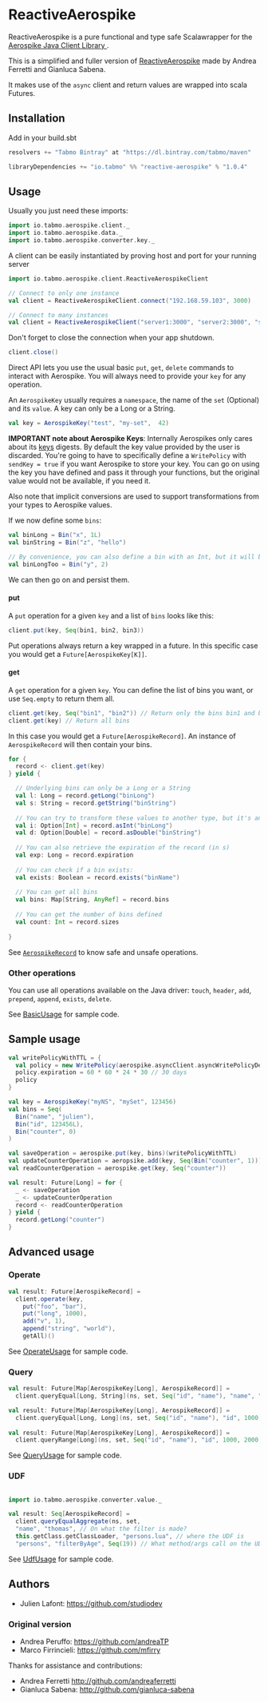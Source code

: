 # ReactiveAerospike

ReactiveAerospike is a pure functional and type safe Scalawrapper for the [Aerospike Java Client Library
](https://github.com/aerospike/aerospike-client-java).

This is a simplified and fuller version of [ReactiveAerospike](https://github.com/unicredit/ReactiveAerospike) made by Andrea Ferretti and Gianluca Sabena.

It makes use of the `async` client and return values are wrapped into scala Futures.

## Installation

Add in your build.sbt

```scala
resolvers += "Tabmo Bintray" at "https://dl.bintray.com/tabmo/maven"

libraryDependencies += "io.tabmo" %% "reactive-aerospike" % "1.0.4"
```

## Usage

Usually you just need these imports:

```scala
import io.tabmo.aerospike.client._
import io.tabmo.aerospike.data._
import io.tabmo.aerospike.converter.key._
```

A client can be easily instantiated by proving host and port for your running server

```scala
import io.tabmo.aerospike.client.ReactiveAerospikeClient

// Connect to only one instance
val client = ReactiveAerospikeClient.connect("192.168.59.103", 3000)

// Connect to many instances
val client = ReactiveAerospikeClient("server1:3000", "server2:3000", "server3:3000")
```

Don't forget to close the connection when your app shutdown.

```scala
client.close()
```

Direct API lets you use the usual basic `put`, `get`, `delete` commands to interact with Aerospike.
You will always need to provide your `key` for any operation.

An `AerospikeKey` usually requires a `namespace`, the name of the `set` (Optional) and its `value`. A key can only be a Long or a String.

```scala
val key = AerospikeKey("test", "my-set",  42)
```

**IMPORTANT note about Aerospike Keys**: Internally Aerospikes only cares about its [keys](https://github.com/aerospike/aerospike-client-java/blob/master/client/src/com/aerospike/client/Key.java) digests.
By default the key value provided by the user is discarded. You're going to have to specifically define a `WritePolicy` with `sendKey = true` if you want Aerospike to store your key. 
You can go on using the key you have defined and pass it through your functions, but the original value would not be available, if you need it.

Also note that implicit conversions are used to support transformations from your types to Aerospike values.

If we now define some `bins`:

```scala
val binLong = Bin("x", 1L)
val binString = Bin("z", "hello")

// By convenience, you can also define a bin with an Int, but it will be converted to a Long bin.
val binLongToo = Bin("y", 2) 

```

We can then go on and persist them.

#### put
A `put` operation for a given `key` and a list of `bins` looks like this:

```scala
client.put(key, Seq(bin1, bin2, bin3))
```

Put operations always return a key wrapped in a future.
In this specific case you would get a `Future[AerospikeKey[K]]`.

#### get
A `get` operation for a given `key`. You can define the list of bins you want, or use `Seq.empty` to return them all.

```scala
client.get(key, Seq("bin1", "bin2")) // Return only the bins bin1 and bin2
client.get(key) // Return all bins
```

In this case you would get a `Future[AerospikeRecord]`.
An instance of `AerospikeRecord` will then contain your bins.

```scala
for {
  record <- client.get(key)
} yield {

  // Underlying bins can only be a Long or a String
  val l: Long = record.getLong("binLong")
  val s: String = record.getString("binString")
  
  // You can try to transform these values to another type, but it's an unsafe operation
  val i: Option[Int] = record.asInt("binLong")
  val d: Option[Double] = record.asDouble("binString")
  
  // You can also retrieve the expiration of the record (in s)
  val exp: Long = record.expiration
  
  // You can check if a bin exists:
  val exists: Boolean = record.exists("binName")
  
  // You can get all bins
  val bins: Map[String, AnyRef] = record.bins
  
  // You can get the number of bins defined
  val count: Int = record.sizes
  
}
```

See [`AerospikeRecord`](https://github.com/tabmo/ReactiveAerospike/blob/master/src/main/scala/io/tabmo/aerospike/data/AerospikeRecord.scala) to know safe and unsafe operations.


### Other operations

You can use all operations available on the Java driver: `touch`, `header`, `add`, `prepend`, `append`, `exists`, `delete`.

See [BasicUsage](https://github.com/tabmo/ReactiveAerospike/blob/master/src/test/scala/BasicUsage.scala) for sample code.

## Sample usage

```scala
val writePolicyWithTTL = {
  val policy = new WritePolicy(aerospike.asyncClient.asyncWritePolicyDefault) // clone default policy
  policy.expiration = 60 * 60 * 24 * 30 // 30 days
  policy
}

val key = AerospikeKey("myNS", "mySet", 123456)
val bins = Seq(
  Bin("name", "julien"),
  Bin("id", 123456L),
  Bin("counter", 0)
)

val saveOperation = aerospike.put(key, bins)(writePolicyWithTTL)
val updateCounterOperation = aeropsike.add(key, Seq(Bin("counter", 1)))
val readCounterOperation = aerospike.get(key, Seq("counter"))

val result: Future[Long] = for {
  _ <- saveOperation
  _ <- updateCounterOperation
  record <- readCounterOperation
} yield {
  record.getLong("counter")
}
```

## Advanced usage

### Operate

```scala
val result: Future[AerospikeRecord] = 
  client.operate(key,
    put("foo", "bar"),
    put("long", 1000),
    add("v", 1),
    append("string", "world"),
    getAll)()
```

See [OperateUsage](https://github.com/tabmo/ReactiveAerospike/blob/master/src/test/scala/OperateUsage.scala) for sample code.


### Query

```scala
val result: Future[Map[AerospikeKey[Long], AerospikeRecord]] = 
  client.queryEqual[Long, String](ns, set, Seq("id", "name"), "name", "julien")

val result: Future[Map[AerospikeKey[Long], AerospikeRecord]] = 
  client.queryEqual[Long, Long](ns, set, Seq("id", "name"), "id", 1000)
  
val result: Future[Map[AerospikeKey[Long], AerospikeRecord]] = 
  client.queryRange[Long](ns, set, Seq("id", "name"), "id", 1000, 2000)
```

See [QueryUsage](https://github.com/tabmo/ReactiveAerospike/blob/master/src/test/scala/QueryUsage.scala) for sample code.

### UDF

```scala

import io.tabmo.aerospike.converter.value._

val result: Seq[AerospikeRecord] = 
  client.queryEqualAggregate(ns, set,
  "name", "thomas", // On what the filter is made?
  this.getClass.getClassLoader, "persons.lua", // where the UDF is
  "persons", "filterByAge", Seq(19)) // What method/args call on the UDF?
```

See [UdfUsage](https://github.com/tabmo/ReactiveAerospike/blob/master/src/test/scala/UdfUsage.scala) for sample code.

## Authors

* Julien Lafont: <https://github.com/studiodev>

### Original version

* Andrea Peruffo: <https://github.com/andreaTP>
* Marco Firrincieli: <https://github.com/mfirry>

Thanks for assistance and contributions:

* Andrea Ferretti <http://github.com/andreaferretti>
* Gianluca Sabena: <http://github.com/gianluca-sabena>
